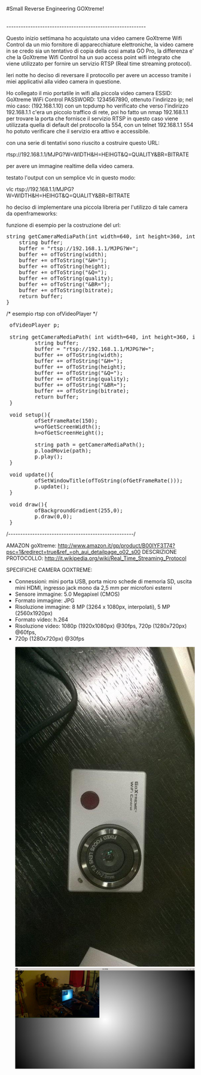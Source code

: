 #Small Reverse Engineering GOXtreme!

<br>----------------------------------------------------------<br>

Questo inizio settimana ho acquistato una video camere GoXtreme Wifi Control
da un mio fornitore di apparecchiature elettroniche, la video camere in se 
credo sia un tentativo di copia della cosi amata GO Pro, la differenza e' che la 
GoXtreme Wifi Control ha un suo access point wifi integrato che viene utilizzato per
fornire un servizio RTSP (Real time streaming protocol).

Ieri notte ho deciso di reversare il protocollo per avere un accesso tramite i miei applicativi
alla video camera in questione.

Ho collegato il mio portatile in wifi alla piccola video camera ESSID: GoXtreme WiFi Control PASSWORD: 1234567890,
ottenuto l'indirizzo ip; nel mio caso: (192.168.1.10) con un tcpdump ho verificato che verso l'indirizzo 192.168.1.1
c'era un piccolo traffico di rete, poi ho fatto un nmap 192.168.1.1 per trovare la porta che fornisce il servizio RTSP 
in questo caso viene utilizzata quella di default del protocollo la 554, con un telnet 192.168.1.1 554 ho potuto 
verificare che il servizio era attivo e accessibile.

con una serie di tentativi sono riuscito a costruire questo URL:

rtsp://192.168.1.1/MJPG?W=WIDTH&H=HEIHGT&Q=QUALITY&BR=BITRATE

per avere un immagine realtime della video camera.


testato l'output con un semplice vlc in questo modo:

vlc rtsp://192.168.1.1/MJPG?W=WIDTH&H=HEIHGT&Q=QUALITY&BR=BITRATE

ho deciso di implementare una piccola libreria per l'utilizzo di tale camera da
openframeworks:

funzione di esempio per la costruzione del url:

<pre>
string getCameraMediaPath(int width=640, int height=360, int quality=50, int bitrate=0x2dc6c0) {
	string buffer;
	buffer = "rtsp://192.168.1.1/MJPG?W=";
	buffer += ofToString(width);
	buffer += ofToString("&H=");
	buffer += ofToString(height); 
	buffer += ofToString("&Q=");
	buffer += ofToString(quality);
	buffer += ofToString("&BR=");
	buffer += ofToString(bitrate); 
	return buffer; 
}
</pre>

/* esempio rtsp con ofVideoPlayer */

<pre>
 ofVideoPlayer p;

 string getCameraMediaPath( int width=640, int height=360, int quality=50, int bitrate=0x2dc6c0 ) {
         string buffer;
         buffer = "rtsp://192.168.1.1/MJPG?W=";
         buffer += ofToString(width);
         buffer += ofToString("&H=");
         buffer += ofToString(height);
         buffer += ofToString("&Q=");
         buffer += ofToString(quality);
         buffer += ofToString("&BR=");
         buffer += ofToString(bitrate);
         return buffer;
 }

 void setup(){
         ofSetFrameRate(150);
         w=ofGetScreenWidth();
         h=ofGetScreenHeight();

         string path = getCameraMediaPath();
         p.loadMovie(path);
         p.play();
 }

 void update(){
         ofSetWindowTitle(ofToString(ofGetFrameRate()));
         p.update();
 }

 void draw(){
         ofBackgroundGradient(255,0);
         p.draw(0,0);
 }
</pre>
/*----------------------------------------------------*/

AMAZON goXtreme: http://www.amazon.it/gp/product/B00IYF3T74?psc=1&redirect=true&ref_=oh_aui_detailpage_o02_s00
DESCRIZIONE PROTOCOLLO: http://it.wikipedia.org/wiki/Real_Time_Streaming_Protocol

<p>SPECIFICHE CAMERA GOXTREME:</p>
<ul>
<li> Connessioni: mini porta USB, porta micro schede di memoria SD, uscita mini HDMI, ingresso jack mono da 2,5 mm per microfoni esterni</li>
<li> Sensore immagine: 5.0 Megapixel (CMOS)</li>
<li> Formato immagine: JPG</li>
<li> Risoluzione immagine: 8 MP (3264 x 1080px, interpolati), 5 MP (2560x1920px)</li>
<li> Formato video: h.264</li>
<li> Risoluzione video: 1080p (1920x1080px) @30fps, 720p (1280x720px) @60fps,</li>
<li> 720p (1280x720px) @30fps</li>

![alt tag](https://github.com/kashimAstro/RTSPgoxtreme/blob/master/MY.jpg)
![alt tag](https://github.com/kashimAstro/RTSPgoxtreme/blob/master/rtsp.png)

